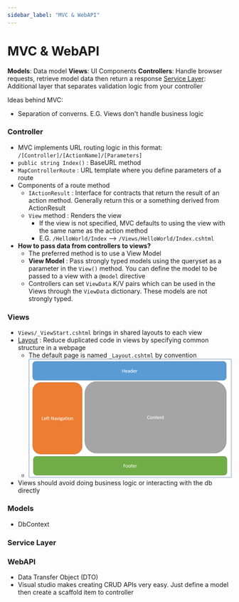 ```yaml
---
sidebar_label: "MVC & WebAPI"
---
```


# MVC & WebAPI

**Models**: Data model
**Views**: UI Components
**Controllers**: Handle browser requests, retrieve model data then return a response
[Service Layer](https://learn.microsoft.com/en-us/aspnet/mvc/overview/older-versions-1/models-data/validating-with-a-service-layer-cs): Additional layer that separates validation logic from your controller

Ideas behind MVC:
- Separation of converns. E.G. Views don't handle business logic

### Controller

- MVC implements URL routing logic in this format: `/[Controller]/[ActionName]/[Parameters]`
- `public string Index()` : BaseURL method
- `MapControllerRoute` : URL template where you define parameters of a route
- Components of a route method
  - `IActionResult` : Interface for contracts that return the result of an action method. Generally return this or a something derived from ActionResult
  - `View` method : Renders the view
    - If the view is not specified, MVC defaults to using the view with the same name as the action method
    - E.G. `/HelloWorld/Index` --> `/Views/HelloWorld/Index.cshtml`
- **How to pass data from controllers to views?**
  - The preferred method is to use a View Model
  - **View Model** : Pass strongly typed models using the queryset as a parameter in the `View()` method. You can define the model to be passed to a view with a `@model` directive
  - Controllers can set `ViewData` K/V pairs which can be used in the Views through the `ViewData` dictionary. These models are not strongly typed.

### Views

- `Views/_ViewStart.cshtml` brings in shared layouts to each view
- [Layout](https://learn.microsoft.com/en-us/aspnet/core/mvc/views/layout?view=aspnetcore-6.0) : Reduce duplicated code in views by specifying common structure in a webpage
  - The default page is named `_Layout.cshtml` by convention
  - ![Layouts Example](imgs/layouts.png)
- Views should avoid doing business logic or interacting with the db directly

### Models

- DbContext

### Service Layer

### WebAPI

- Data Transfer Object (DTO)
- Visual studio makes creating CRUD APIs very easy. Just define a model then create a scaffold item to controller